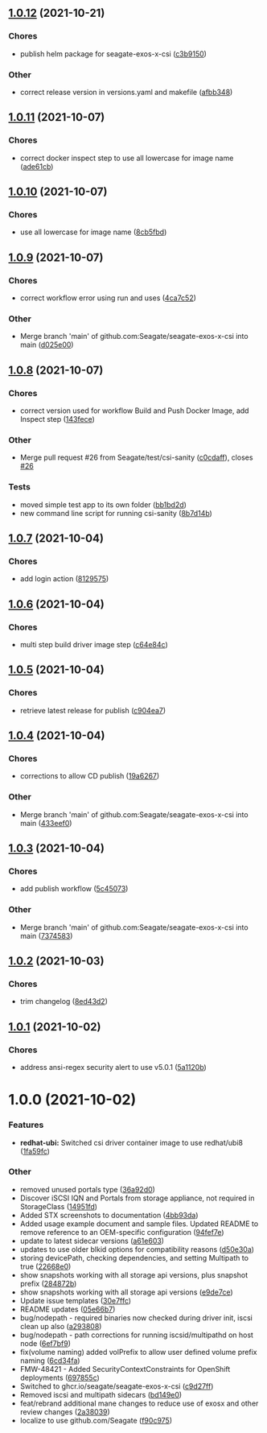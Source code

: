 ## [1.0.12](https://github.com/Seagate/seagate-exos-x-csi/compare/v1.0.11...v1.0.12) (2021-10-21)

### Chores

- publish helm package for seagate-exos-x-csi ([c3b9150](https://github.com/Seagate/seagate-exos-x-csi/commit/c3b9150e3832659a2fb2510924fde273b9b7b345))

### Other

- correct release version in versions.yaml and makefile ([afbb348](https://github.com/Seagate/seagate-exos-x-csi/commit/afbb348e63604eaab889c6d8f891d09c31b8cac9))

## [1.0.11](https://github.com/Seagate/seagate-exos-x-csi/compare/v1.0.10...v1.0.11) (2021-10-07)

### Chores

- correct docker inspect step to use all lowercase for image name ([ade61cb](https://github.com/Seagate/seagate-exos-x-csi/commit/ade61cbec9b5deb5a6ea04ecb695b0966d8f2f85))

## [1.0.10](https://github.com/Seagate/seagate-exos-x-csi/compare/v1.0.9...v1.0.10) (2021-10-07)

### Chores

- use all lowercase for image name ([8cb5fbd](https://github.com/Seagate/seagate-exos-x-csi/commit/8cb5fbdf6ebc412cbdb0241e407e0d59fcf5a569))

## [1.0.9](https://github.com/Seagate/seagate-exos-x-csi/compare/v1.0.8...v1.0.9) (2021-10-07)

### Chores

- correct workflow error using run and uses ([4ca7c52](https://github.com/Seagate/seagate-exos-x-csi/commit/4ca7c523753e4d879a1b182be40ba119f3a0943b))

### Other

- Merge branch 'main' of github.com:Seagate/seagate-exos-x-csi into main ([d025e00](https://github.com/Seagate/seagate-exos-x-csi/commit/d025e0017deb5bbe1ab33da576fc85f337b57479))

## [1.0.8](https://github.com/Seagate/seagate-exos-x-csi/compare/v1.0.7...v1.0.8) (2021-10-07)

### Chores

- correct version used for workflow Build and Push Docker Image, add Inspect step ([143fece](https://github.com/Seagate/seagate-exos-x-csi/commit/143fece6a6254c3fcdae65e7b6c2f214682ff875))

### Other

- Merge pull request #26 from Seagate/test/csi-sanity ([c0cdaff](https://github.com/Seagate/seagate-exos-x-csi/commit/c0cdaff63730a5a049f8b4b1fef121a7192e6d50)), closes [#26](https://github.com/Seagate/seagate-exos-x-csi/issues/26)

### Tests

- moved simple test app to its own folder ([bb1bd2d](https://github.com/Seagate/seagate-exos-x-csi/commit/bb1bd2dabaf65d3e21ed2aac00e03b01b074566d))
- new command line script for running csi-sanity ([8b7d14b](https://github.com/Seagate/seagate-exos-x-csi/commit/8b7d14b54e45530f731c65629c6fc1d74c6ecb5f))

## [1.0.7](https://github.com/Seagate/seagate-exos-x-csi/compare/v1.0.6...v1.0.7) (2021-10-04)

### Chores

- add login action ([8129575](https://github.com/Seagate/seagate-exos-x-csi/commit/8129575c49a2be158c5f0695ba9aec43ad907250))

## [1.0.6](https://github.com/Seagate/seagate-exos-x-csi/compare/v1.0.5...v1.0.6) (2021-10-04)

### Chores

- multi step build driver image step ([c64e84c](https://github.com/Seagate/seagate-exos-x-csi/commit/c64e84c160a068291ece316e23c1b6a3e3fb7659))

## [1.0.5](https://github.com/Seagate/seagate-exos-x-csi/compare/v1.0.4...v1.0.5) (2021-10-04)

### Chores

- retrieve latest release for publish ([c904ea7](https://github.com/Seagate/seagate-exos-x-csi/commit/c904ea70d7db878dbc837ef8f6b2b55c5912d93f))

## [1.0.4](https://github.com/Seagate/seagate-exos-x-csi/compare/v1.0.3...v1.0.4) (2021-10-04)

### Chores

- corrections to allow CD publish ([19a6267](https://github.com/Seagate/seagate-exos-x-csi/commit/19a6267f8b49e37518e209b050b07caf9f6d44e8))

### Other

- Merge branch 'main' of github.com:Seagate/seagate-exos-x-csi into main ([433eef0](https://github.com/Seagate/seagate-exos-x-csi/commit/433eef0b9217d0dbb367c7f75ad322d8ded0e7aa))

## [1.0.3](https://github.com/Seagate/seagate-exos-x-csi/compare/v1.0.2...v1.0.3) (2021-10-04)

### Chores

- add publish workflow ([5c45073](https://github.com/Seagate/seagate-exos-x-csi/commit/5c450738b75e2b953a9653f3e6cba3ee9a5caafb))

### Other

- Merge branch 'main' of github.com:Seagate/seagate-exos-x-csi into main ([7374583](https://github.com/Seagate/seagate-exos-x-csi/commit/73745837bb422bf9c210f90ebdb9815d5546dde3))

## [1.0.2](https://github.com/Seagate/seagate-exos-x-csi/compare/v1.0.1...v1.0.2) (2021-10-03)

### Chores

- trim changelog ([8ed43d2](https://github.com/Seagate/seagate-exos-x-csi/commit/8ed43d2bd2e0c06f1cd65834ac4fca1741895c84))

## [1.0.1](https://github.com/Seagate/seagate-exos-x-csi/compare/v1.0.0...v1.0.1) (2021-10-02)

### Chores

- address ansi-regex security alert to use v5.0.1 ([5a1120b](https://github.com/Seagate/seagate-exos-x-csi/commit/5a1120b72e91bb7211a5d859c9eba87bb41cdf76))

# 1.0.0 (2021-10-02)

### Features

- **redhat-ubi:** Switched csi driver container image to use redhat/ubi8 ([1fa59fc](https://github.com/Seagate/seagate-exos-x-csi/commit/1fa59fc938ffe7eb1e98c6ae539baee44234a62a))

### Other

- removed unused portals type ([36a92d0](https://github.com/Seagate/seagate-exos-x-csi/commit/36a92d0ae3cf1429608e0b97afc5b9adf7d17ae1))
- Discover iSCSI IQN and Portals from storage appliance, not required in StorageClass ([14951fd](https://github.com/Seagate/seagate-exos-x-csi/commit/14951fdfd6186b50fbf151657ba69796d9c2a463))
- Added STX screenshots to documentation ([4bb93da](https://github.com/Seagate/seagate-exos-x-csi/commit/4bb93dafa2e754bb6a8b617b7331dd99361fcd84))
- Added usage example document and sample files. Updated README to remove reference to an OEM-specific configuration ([94fef7e](https://github.com/Seagate/seagate-exos-x-csi/commit/94fef7e5256520e0212b7c35f7ec21e81df0d734))
- update to latest sidecar versions ([a61e603](https://github.com/Seagate/seagate-exos-x-csi/commit/a61e603da7687fd94c1360e24de47e248b2b276f))
- updates to use older blkid options for compatibility reasons ([d50e30a](https://github.com/Seagate/seagate-exos-x-csi/commit/d50e30a230b31529763812586a67ce03f86f317f))
- storing devicePath, checking dependencies, and setting Multipath to true ([22668e0](https://github.com/Seagate/seagate-exos-x-csi/commit/22668e0a8309cc22033d88bf469efc9a78fac3e0))
- show snapshots working with all storage api versions, plus snapshot prefix ([284872b](https://github.com/Seagate/seagate-exos-x-csi/commit/284872b0ced8e0a9bd63676e9d0a67ca93791a01))
- show snapshots working with all storage api versions ([e9de7ce](https://github.com/Seagate/seagate-exos-x-csi/commit/e9de7ce2137a7dc820d210ade33b257ef1dcdf49))
- Update issue templates ([30e7ffc](https://github.com/Seagate/seagate-exos-x-csi/commit/30e7ffc6e4946bcf7c09f0b97ef2fb14e627113f))
- README updates ([05e66b7](https://github.com/Seagate/seagate-exos-x-csi/commit/05e66b711166c5818746a84e4cd41c5bdfafe2b9))
- bug/nodepath - required binaries now checked during driver init, iscsi clean up also ([a293808](https://github.com/Seagate/seagate-exos-x-csi/commit/a29380832323f170c2702d9ac577c86a313ab27b))
- bug/nodepath - path corrections for running iscsid/multipathd on host node ([6ef7bf9](https://github.com/Seagate/seagate-exos-x-csi/commit/6ef7bf99c1117c383a8427a87fe52e442488849b))
- fix(volume naming) added volPrefix to allow user defined volume prefix naming ([6cd34fa](https://github.com/Seagate/seagate-exos-x-csi/commit/6cd34fa47248d7ee7aa9a2cbd74dbb3792aedd0f))
- FMW-48421 - Added SecurityContextConstraints for OpenShift deployments ([697855c](https://github.com/Seagate/seagate-exos-x-csi/commit/697855cd5076fa2e101ae6256146c3efc5954026))
- Switched to ghcr.io/seagate/seagate-exos-x-csi ([c9d27ff](https://github.com/Seagate/seagate-exos-x-csi/commit/c9d27ff040ef95c97864cdea77367c1d0228a939))
- Removed iscsi and multipath sidecars ([bd149e0](https://github.com/Seagate/seagate-exos-x-csi/commit/bd149e0c745a5220669e6bb1b925b2ea9015b6ba))
- feat/rebrand additional mane changes to reduce use of exosx and other review changes ([2a38039](https://github.com/Seagate/seagate-exos-x-csi/commit/2a3803947ba492a1a499bef47ff48c0841ab26e3))
- localize to use github.com/Seagate ([f90c975](https://github.com/Seagate/seagate-exos-x-csi/commit/f90c975af5b3414a36e3e0ea686817f1570f2fe7))
